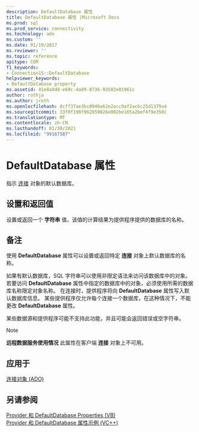 ```yaml
---
description: DefaultDatabase 属性
title: DefaultDatabase 属性 |Microsoft Docs
ms.prod: sql
ms.prod_service: connectivity
ms.technology: ado
ms.custom: ''
ms.date: 01/19/2017
ms.reviewer: ''
ms.topic: reference
apitype: COM
f1_keywords:
- Connection15::DefaultDatabase
helpviewer_keywords:
- DefaultDatabase property
ms.assetid: 41e8a8dd-e69c-4a09-8736-93502e01961c
author: rothja
ms.author: jroth
ms.openlocfilehash: 8cff37ae3bc0940a62e2acc9af3ac6c25d1379a4
ms.sourcegitcommit: 33f0f190f962059826e002be165a2bef4f9e350c
ms.translationtype: MT
ms.contentlocale: zh-CN
ms.lasthandoff: 01/30/2021
ms.locfileid: "99167587"
---
```

# <a name="defaultdatabase-property"></a>DefaultDatabase 属性
指示 [连接](../../../ado/reference/ado-api/connection-object-ado.md) 对象的默认数据库。  
  
## <a name="settings-and-return-values"></a>设置和返回值  
 设置或返回一个 **字符串** 值，该值的计算结果为提供程序提供的数据库的名称。  
  
## <a name="remarks"></a>备注  
 使用 **DefaultDatabase** 属性可以设置或返回特定 **连接** 对象上默认数据库的名称。  
  
 如果有默认数据库，SQL 字符串可以使用非限定语法来访问该数据库中的对象。 若要访问 **DefaultDatabase** 属性中指定的数据库中的对象，必须使用所需的数据库名称限定对象名称。 在连接时，提供程序将向 **DefaultDatabase** 属性写入默认数据库信息。 某些提供程序仅允许每个连接一个数据库，在这种情况下，不能更改 **DefaultDatabase** 属性。  
  
 某些数据源和提供程序可能不支持此功能，并且可能会返回错误或空字符串。  
  
> [!NOTE]
>  **远程数据服务使用情况** 此属性在客户端 **连接** 对象上不可用。  
  
## <a name="applies-to"></a>应用于  
 [连接对象 (ADO)](../../../ado/reference/ado-api/connection-object-ado.md)  
  
## <a name="see-also"></a>另请参阅  
 [Provider 和 DefaultDatabase Properties (VB) ](../../../ado/reference/ado-api/provider-and-defaultdatabase-properties-example-vb.md)   
 [Provider 和 DefaultDatabase 属性示例 (VC++)](../../../ado/reference/ado-api/provider-and-defaultdatabase-properties-example-vc.md)   
